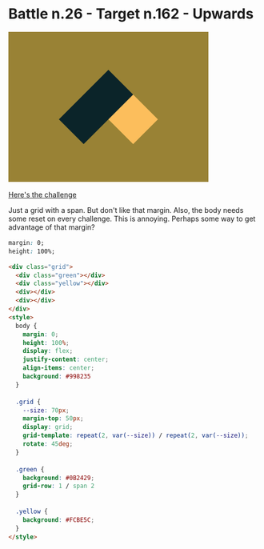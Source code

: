 # Battle n.26 - Target n.162 - Upwards

![challenge image](162.png)

[Here's the challenge](https://cssbattle.dev/play/162)

Just a grid with a span. But don't like that margin. Also, the body needs some reset on every challenge.
This is annoying. Perhaps some way to get advantage of that margin?

```css
margin: 0;
height: 100%;
```

```html
<div class="grid">
  <div class="green"></div>
  <div class="yellow"></div>
  <div></div>
  <div></div>
</div>
<style>
  body {
    margin: 0;
    height: 100%;
    display: flex;
    justify-content: center;
    align-items: center;
    background: #998235
  }
  
  .grid {
    --size: 70px;
    margin-top: 50px;
    display: grid;
    grid-template: repeat(2, var(--size)) / repeat(2, var(--size));
    rotate: 45deg;
  }

  .green {
    background: #0B2429;
    grid-row: 1 / span 2
  }

  .yellow {
    background: #FCBE5C;
  }
</style>
```
